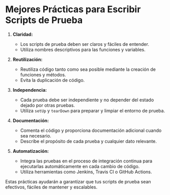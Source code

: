 # Mejores Prácticas para Escribir Scripts de Prueba

1. **Claridad:**
   - Los scripts de prueba deben ser claros y fáciles de entender.
   - Utiliza nombres descriptivos para las funciones y variables.

2. **Reutilización:**
   - Reutiliza código tanto como sea posible mediante la creación de funciones y métodos.
   - Evita la duplicación de código.

3. **Independencia:**
   - Cada prueba debe ser independiente y no depender del estado dejado por otras pruebas.
   - Utiliza `setUp` y `tearDown` para preparar y limpiar el entorno de prueba.

4. **Documentación:**
   - Comenta el código y proporciona documentación adicional cuando sea necesario.
   - Describe el propósito de cada prueba y cualquier dato relevante.

5. **Automatización:**
   - Integra las pruebas en el proceso de integración continua para ejecutarlas automáticamente en cada cambio de código.
   - Utiliza herramientas como Jenkins, Travis CI o GitHub Actions.

Estas prácticas ayudarán a garantizar que tus scripts de prueba sean efectivos, fáciles de mantener y escalables.
